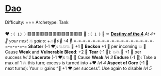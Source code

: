 # [__**Dao**__](<https://youtu.be/L5q4uYj-gyg?si=1Psfw0P-tsksmjGP>)
Difficulty: ⭐⭐⭐
Archetype: Tank

❤️ : `( 13 )`  🟥🟥🟥🟥🟥🟥🟥🟥🟥🟥🟥🟥🟥
🖤 : `( 1 )`   🔲
⚰️ [**Destiny of the 4**](https://cdn.discordapp.com/attachments/1149003553076166656/1214333578348068864/Dao.jpg?ex=65f8bb46&is=65e64646&hm=1109b4be6d3b172f9532010252f74d0f02e7433d57e101781c4a397ab837028d&)
*At 4+ 🖤 your next 💥 gains: +💥🚫🌀 🔀 -4 🖤*
=-=-=-=-=-=-=-=-=-=-=-=-=-=-=-=-=-=-=-=-=-=
**Shatter** (-1 ❤️): 💥💥💥 🔀 +1 🖤
**Beckon** +1 🖤 per incoming 💥 🔀 Cause __Weak__ and __Vulnerable__
**Bleed**: +2 🖤
**Tear** (-1 🖤): 💥💥 🔀 +1 🖤 per success *lvl 2*
**Lacerate** (-1 ❤️): 💥🚫 🔀 Cause __Weak__ *lvl 3*
**Endure** (-1 🖤): Take a max of 1 💥 this turn; excess is turned into +❤️ *lvl 4*
**Aspect of Gore** (-1 🖤 next turns): Your 💥 gains “🔀 +1 ❤️ per success”. Use again to disable *lvl 5*
